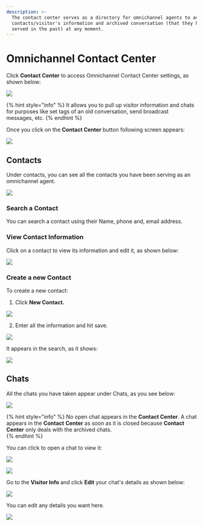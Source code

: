 ```yaml
---
description: >-
  The contact center serves as a directory for omnichannel agents to access
  contacts/visitor's information and archived conversation (that they have
  served in the past) at any moment.
---
```


# Omnichannel Contact Center

Click **Contact Center** to access Omnichannel Contact Center settings, as shown below:

![](../../../.gitbook/assets/image%20%28219%29.png)

{% hint style="info" %}
It allows you to pull up visitor information and chats for purposes like set tags of an old conversation, send broadcast messages, etc.
{% endhint %}

Once you click on the **Contact Center** button following screen appears:

![](../../../.gitbook/assets/image%20%28254%29%20%281%29%20%281%29%20%281%29%20%281%29.png)

## Contacts

Under contacts, you can see all the contacts you have been serving as an omnichannel agent.

![](../../../.gitbook/assets/image%20%28254%29%20%281%29%20%281%29%20%281%29.png)

### Search a Contact

You can search a contact using their Name, phone and, email address.

### View Contact Information

Click on a contact to view its information and edit it, as shown below:

![](../../../.gitbook/assets/image%20%28220%29.png)

### Create a new Contact

To create a new contact:

1. Click **New Contact.**

![](../../../.gitbook/assets/image%20%28212%29.png)

2. Enter all the information and hit save. 

![](../../../.gitbook/assets/image%20%28213%29.png)



It appears in the search, as it shows:

![](../../../.gitbook/assets/image%20%28221%29.png)

## Chats

All the chats you have taken appear under Chats, as you see below:

![](../../../.gitbook/assets/image%20%28215%29%20%281%29.png)

{% hint style="info" %}
No open chat appears in the **Contact Center**. A chat appears in the **Contact** **Center** as soon as it is closed because **Contact Center** only deals with the archived chats.   
{% endhint %}

You can click to open a chat to view it: 

![](../../../.gitbook/assets/image%20%28216%29.png)

![](../../../.gitbook/assets/image%20%28182%29.png)

Go to the **Visitor Info** and click **Edit** your chat's details as shown below:

![](../../../.gitbook/assets/image%20%28218%29.png)

You can edit any details you want here. 

![](../../../.gitbook/assets/image%20%28217%29.png)


